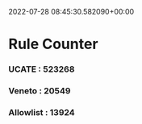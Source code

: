 2022-07-28 08:45:30.582090+00:00
# Rule Counter 
 ### UCATE : 523268

 ### Veneto : 20549

 ### Allowlist : 13924